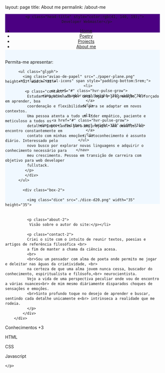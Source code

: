 layout: page
title: About me
permalink: /about-me

<!Doctype html>
<link href="https://fonts.googleapis.com/css2?family=Birthstone&display=swap" rel="stylesheet">
<link href="https://fonts.googleapis.com/css2?family=Akronim&display=swap" rel="stylesheet"> 
<link href="https://fonts.googleapis.com/css2?family=Birthstone+Bounce:wght@500&display=swap" rel="stylesheet">
<link href="https://fonts.googleapis.com/css2?family=Gemunu+Libre&display=swap" rel="stylesheet">
<link href="https://fonts.googleapis.com/css2?family=IM+Fell+English+SC&display=swap" rel="stylesheet"> 
<link href="https://fonts.googleapis.com/css2?family=Zilla+Slab:ital@1&display=swap" rel="stylesheet"> 
<link href="https://fonts.googleapis.com/css2?family=Mukta:wght@600&display=swap" rel="stylesheet"> 
<link href="https://fonts.googleapis.com/css2?family=Lobster+Two&display=swap" rel="stylesheet"> 
<link href="https://fonts.googleapis.com/css2?family=Libre+Baskerville&display=swap" rel="stylesheet"> 
<html>
<head>
<meta charset="UTF-8">
<meta name="viewport" content="width=device-width, initial-scale=1.0">
<link rel="stylesheet" href="http://maxcdn.bootstrapcdn.com/bootstrap/3.3.4/css/bootstrap.min.css"> 
<link rel="stylesheet" href="https://cdnjs.cloudflare.com/ajax/libs/font-awesome/5.11.2/css/all.css">
<link href="style.css" rel="stylesheet">
<link href="css/hover.css" rel="stylesheet">

</head>

<body>
  <header style="background-color: #4B0082; height: 60px; width: 100%;">
    
      <p class="head-title" style="color:rgb(41, 140, 19);">
        Developer Webmaster</p>
      
  
   <nav class="navbar" style="padding-bottom:5rem;">
        <ul class="menu" span style="padding-bottom: 5rem;">
          <li><a id="home" href="Home">Home</a></li>
          <li><a id="poetry" href="./Project 1.html">Poetry</a></li>
          <li><a id="projects" href="projects">Projects</a></li>
          <li><a id="about-me" href="./Contact Page.html">About me</a></li>
        </ul>
    
      <ul class ="social-icons" span style="padding-bottom:5rem;">
         <li>
           <a href="#" class="hvr-pulse-grow"> 
              <img src="./tumblr.png" height="33" width="30">
           </a>
         </li>
    
         <li>
           <a href="#" class="hvr-pulse-grow">
             <img src="./twitter.png" height="33" width="31">
           </a>
         </li>
     </ul>
  
    </nav>
  </header>
  
  
  <section class="section-scrollbar" style="background-color:#F0F8FF; height:500px; width:100%;">
    <div class="container-area">
     <img class="pic">
      <div class="box">   
        <p class="about">Permita-me apresentar:</p> 
            
          <ul class="glyph">        
            <img class="aviao-de-papel" src="./paper-plane.png" height="33" width="33">

             <p class="contact">
              Estudante apaixonado por tecnologia e programação, esforçado em aprender, boa
              coordenação e flexibilidade para se adaptar em novos contextos.
              Uma pessoa atenta a tudo um líder empático, paciente e meticuloso a todos os
              detalhes importantes para um projeto. Amo desafios me encontro constantemente em
              contato com minhas emoções, autoconhecimento é assunto diário. Interessado pelo
              novo busco por explorar novas linguagens e adquirir o conhecimento necessário para
              meu crescimento. Pessoa em transição de carreira com objetivo para web developer
              fullstack.
             </p> 
             </div>
          </ul>

            <div class="box-2">
         
              <img class="dice" src="./dice-d20.png" width="35" height="35">
              
              
              <p class="about-2">
               Visão sobre o autor do site:</p></li>
              
              <p class="contact-2">
              Criei o site com o intuito de reunir textos, poesias e artigos de referência filosófica <br>
              a fim de manter a chama da ciência acesa. 
              <br>
              <br>Sou um pensador com alma de poeta onde permito me jogar e deleitar nas águas da criatividade, <br>
              na certeza de que uma alma jovem nunca cessa, buscador do conhecimento, espiritualista e filósofo,<br> neurocientista.
              Vejo a vida de uma perspectiva peculiar onde vou de encontro a várias nuances<br> de mim mesmo diáriamente disparados choques de sensações e emoções. 
              <br>Sinto profundo toque no desejo de aprender e buscar, sentindo cada detalhe unicamente e<br> intrinseca a realidade que me rodeia.
              </p>
            </div>
        </div>

<div class="box-3">
  <p class="about3">
  Conhecimentos +3
  </p>

  <p class="about4">
HTML 

CSS 

Javascript 

    </p>
  </div>
</section>

<!--
  <article style="width: 100%; height: 300px; background-color:#F0F8FF;">
  
    <div id="imgcontainer">
     <div class="img2">
      </div>
       </div>
    </article>
  -->

 
</body>

</html>
